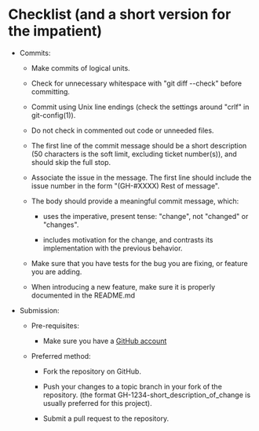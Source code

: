 Checklist (and a short version for the impatient)
=================================================

  * Commits:

    - Make commits of logical units.

    - Check for unnecessary whitespace with "git diff --check" before
      committing.

    - Commit using Unix line endings (check the settings around "crlf" in
      git-config(1)).

    - Do not check in commented out code or unneeded files.

    - The first line of the commit message should be a short
      description (50 characters is the soft limit, excluding ticket
      number(s)), and should skip the full stop.

    - Associate the issue in the message. The first line should include
      the issue number in the form "(GH-#XXXX) Rest of message".

    - The body should provide a meaningful commit message, which:

      - uses the imperative, present tense: "change", not "changed" or
        "changes".

      - includes motivation for the change, and contrasts its
        implementation with the previous behavior.

    - Make sure that you have tests for the bug you are fixing, or
      feature you are adding.

    - When introducing a new feature, make sure it is properly
      documented in the README.md

  * Submission:

    * Pre-requisites:

      - Make sure you have a [GitHub account](https://github.com/join)

    * Preferred method:

      - Fork the repository on GitHub.

      - Push your changes to a topic branch in your fork of the
        repository. (the format GH-1234-short_description_of_change is
        usually preferred for this project).

      - Submit a pull request to the repository.
